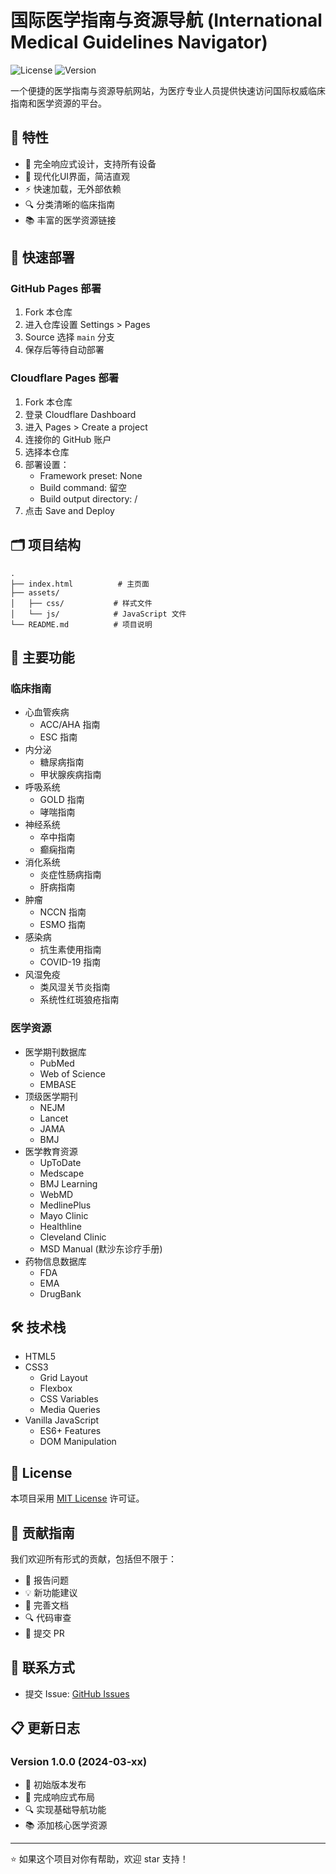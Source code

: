 # 国际医学指南与资源导航 (International Medical Guidelines Navigator)

![License](https://img.shields.io/badge/license-MIT-blue.svg)
![Version](https://img.shields.io/badge/version-1.0.0-green.svg)

一个便捷的医学指南与资源导航网站，为医疗专业人员提供快速访问国际权威临床指南和医学资源的平台。

## 🌟 特性

- 📱 完全响应式设计，支持所有设备
- 🎨 现代化UI界面，简洁直观
- ⚡ 快速加载，无外部依赖
- 🔍 分类清晰的临床指南
- 📚 丰富的医学资源链接

## 🚀 快速部署

### GitHub Pages 部署

1. Fork 本仓库
2. 进入仓库设置 Settings > Pages
3. Source 选择 `main` 分支
4. 保存后等待自动部署

### Cloudflare Pages 部署

1. Fork 本仓库
2. 登录 Cloudflare Dashboard
3. 进入 Pages > Create a project
4. 连接你的 GitHub 账户
5. 选择本仓库
6. 部署设置：
   - Framework preset: None
   - Build command: 留空
   - Build output directory: /
7. 点击 Save and Deploy

## 🗂️ 项目结构

```
.
├── index.html          # 主页面
├── assets/            
│   ├── css/           # 样式文件
│   └── js/            # JavaScript 文件
└── README.md          # 项目说明
```

## 🎯 主要功能

### 临床指南
- 心血管疾病
  - ACC/AHA 指南
  - ESC 指南
- 内分泌
  - 糖尿病指南
  - 甲状腺疾病指南
- 呼吸系统
  - GOLD 指南
  - 哮喘指南
- 神经系统
  - 卒中指南
  - 癫痫指南
- 消化系统
  - 炎症性肠病指南
  - 肝病指南
- 肿瘤
  - NCCN 指南
  - ESMO 指南
- 感染病
  - 抗生素使用指南
  - COVID-19 指南
- 风湿免疫
  - 类风湿关节炎指南
  - 系统性红斑狼疮指南

### 医学资源
- 医学期刊数据库
  - PubMed
  - Web of Science
  - EMBASE
- 顶级医学期刊
  - NEJM
  - Lancet
  - JAMA
  - BMJ
- 医学教育资源
  - UpToDate
  - Medscape
  - BMJ Learning
  - WebMD
  - MedlinePlus
  - Mayo Clinic
  - Healthline
  - Cleveland Clinic
  - MSD Manual (默沙东诊疗手册)
- 药物信息数据库
  - FDA
  - EMA
  - DrugBank

## 🛠️ 技术栈

- HTML5
- CSS3 
  - Grid Layout
  - Flexbox
  - CSS Variables
  - Media Queries
- Vanilla JavaScript
  - ES6+ Features
  - DOM Manipulation

## 📝 License

本项目采用 [MIT License](LICENSE) 许可证。

## 🤝 贡献指南

我们欢迎所有形式的贡献，包括但不限于：

- 🐛 报告问题
- 💡 新功能建议
- 📝 完善文档
- 🔍 代码审查
- 🚀 提交 PR

## 📮 联系方式

- 提交 Issue: [GitHub Issues](https://github.com/yourusername/medical-guidelines-navigator/issues)

## 📋 更新日志

### Version 1.0.0 (2024-03-xx)
- 🎉 初始版本发布
- 📱 完成响应式布局
- 🔍 实现基础导航功能
- 📚 添加核心医学资源

---

⭐️ 如果这个项目对你有帮助，欢迎 star 支持！